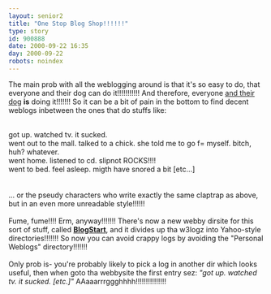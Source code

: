 ```yaml
---
layout: senior2
title: "One Stop Blog Shop!!!!!!"
type: story
id: 900888
date: 2000-09-22 16:35
day: 2000-09-22
robots: noindex
---
```

The main prob with all the weblogging around is that it's so easy to do, that everyone and their dog can do it!!!!!!!!!!! And therefore, everyone <a href="http://www.newfer.org/">and their dog</a> <b>is</b> doing it!!!!!!! So it can be a bit of pain in the bottom to find decent weblogs inbetween the ones that do stuffs like:<br/> <br/><div class="usenet">got up. watched tv. it sucked. <br/>went out to the mall. talked to a chick. she told me to go f= myself. bitch, huh? whatever. <br/>went home. listened to cd. slipnot ROCKS!!!! <br/>went to bed. feel asleep. migth have snored a bit [etc...]<br/></div> <br/> <br/>... or the pseudy characters who write exactly the same claptrap as above, but in an even more unreadable style!!!!!!<br/> <br/>Fume, fume!!!! Erm, anyway!!!!!!! There's now a new webby dirsite for this sort of stuff, called <a href="http://www.blogstart.com/"><b>BlogStart</b></a>, and it divides up tha w3logz into Yahoo-style directories!!!!!!! So now you can avoid crappy logs by avoiding the "Personal Weblogs" directory!!!!!!! <br/> <br/>Only prob is- you're probably likely to pick a log in another dir which looks useful, then when goto tha webbysite the first entry sez: <i>"got up. watched tv. it sucked. [etc.]"</i> AAaaarrrggghhhh!!!!!!!!!!!!!!!
